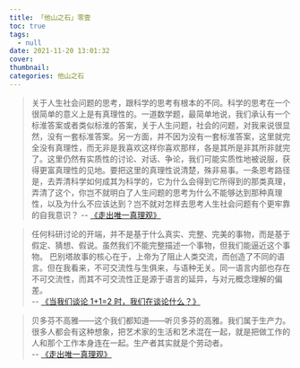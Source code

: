 ```yaml
---
title: 「他山之石」零壹
toc: true
tags:
  - null
date: 2021-11-20 13:01:32
cover:
thumbnail:
categories: 他山之石
---
```

>关于人生社会问题的思考，跟科学的思考有根本的不同。科学的思考在一个很简单的意义上是有真理性的。一道数学题，最简单地说，我们承认有一个标淮答案或者类似标淮的答案，关于人生问题，社会的问题，对我来说很显然，没有一套标准答案。另一方面，并不因为没有一套标淮答案，这里就完全没有真理性，而无非是我喜欢这样你喜欢那样，各是其所是非其所非就完了。这里仍然有实质性的讨论、对话、争论，我们可能实质性地被说服，获得更富真理性的见地。要把这里的真理性说清楚，殊非易事。一条恩考路径是，去弄清科学如何成其为科学的，它为什么会得到它所得到的那类真理，弄清了这个，你岂不就明白了人生问题的思考为什么不能够达到那种真理性，以及为什么不应该达到？岂不就对怎样去思考人生社会问题有个更牢靠的自我意识？
-- [《走出唯一真理观》](https://pdc.capub.cn/search.html#/detail?id=2k6hfft25xobqsuotpzkf6jzwme2fq5gsrxbuhqfbkwsz5n3ersa&from=1&type=marc)

>任何科研讨论的开端，并不是基于什么真实、完整、完美的事物，而是基于假定、猜想、假说。虽然我们不能完整描述一个事物，但我们能逼近这个事物。
巴别塔故事的核心在于，上帝为了阻止人类交流，而创造了不同的语言。但在我看来，不可交流性与生俱来，与语种无关。同一语言内部也存在不可交流性，而其不可交流性正是源于语言的延异，与对元概念理解的偏差。  
-- [《当我们谈论 1+1=2 时，我们在谈论什么？》](https://sspai.com/post/60478)

>贝多芬不高雅——这个我们都知道——听贝多芬的高雅。我们属于生产力。很多人都会有这种想象，把艺术家的生活和艺术混在一起，就是把做工作的人和那个工作本身连在一起。生产者其实就是个劳动者。  
-- [《走出唯一真理观》](https://pdc.capub.cn/search.html#/detail?id=2k6hfft25xobqsuotpzkf6jzwme2fq5gsrxbuhqfbkwsz5n3ersa&from=1&type=marc)

